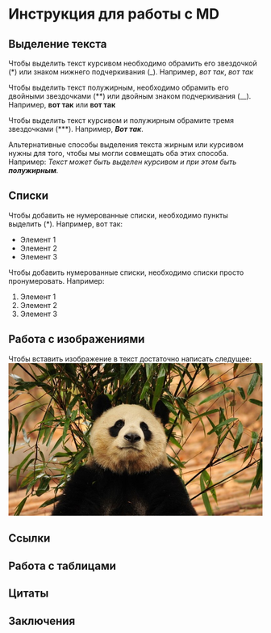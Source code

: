 # Инструкция для работы с MD

## Выделение текста

Чтобы выделить текст курсивом необходимо обрамить его звездочкой (*) или знаком нижнего подчеркивания (_). Например, *вот так*, _вот так_

Чтобы выделить текст полужирным, необходимо обрамить его двойными звездочками (**) или двойным знаком подчеркивания (__). 
Например, **вот так** или __вот так__

Чтобы выделить текст курсивом и полужирным обрамите тремя звездочками (***). 
Например, ***Вот так***.

Альтернативные способы выделения текста жирным или курсивом нужны для того, чтобы мы могли совмещать оба этих способа. Например: _Текст может быть выделен курсивом и при этом быть **полужирным**._

## Списки

Чтобы добавить не нумерованные списки, необходимо пункты выделить (*). Например, вот так:
* Элемент 1
* Элемент 2
* Элемент 3

Чтобы добавить нумерованные списки, необходимо списки просто пронумеровать. Например:

1. Элемент 1
2. Элемент 2
3. Элемент 3


## Работа с изображениями

Чтобы вставить изображение в текст достаточно написать следущее:
![Привет это Панда!](panda.jpg)

## Ссылки

## Работа с таблицами

## Цитаты

## Заключения
